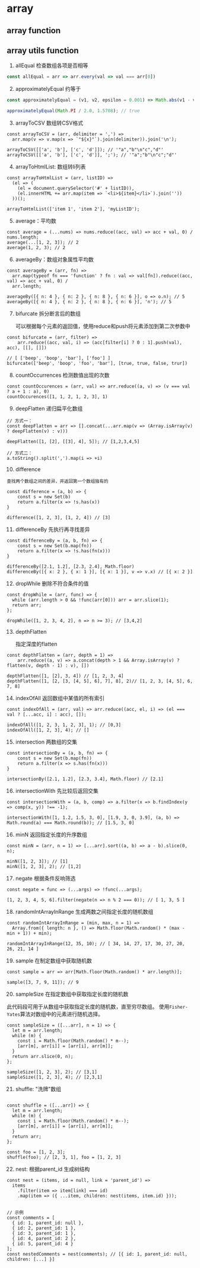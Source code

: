 # array

## array function



## array utils function

1. allEqual 检查数组各项是否相等

```javascript
const allEqual = arr => arr.every(val => val === arr[0])
```
2. approximatelyEqual 约等于

```javascript
const approximatelyEqual = (v1, v2, epsilon = 0.001) => Math.abs(v1 - v2) < epsilon;

approximatelyEqual(Math.PI / 2.0, 1.5708); // true
```



3. arrayToCSV 数组转CSV格式

```
const arrayToCSV = (arr, delimiter = ',') =>
  arr.map(v => v.map(x => `"${x}"`).join(delimiter)).join('\n');
  
arrayToCSV([['a', 'b'], ['c', 'd']]); // '"a","b"\n"c","d"'
arrayToCSV([['a', 'b'], ['c', 'd']], ';'); // '"a";"b"\n"c";"d"'
```



4. arrayToHtmlList: 数组转li列表
```
const arrayToHtmlList = (arr, listID) =>
  (el => (
    (el = document.querySelector('#' + listID)),
    (el.innerHTML += arr.map(item => `<li>${item}</li>`).join(''))
  ))();
  
arrayToHtmlList(['item 1', 'item 2'], 'myListID');
```



5. average：平均数

```
const average = (...nums) => nums.reduce((acc, val) => acc + val, 0) / nums.length;
average(...[1, 2, 3]); // 2
average(1, 2, 3); // 2
```



6. averageBy：数组对象属性平均数

```
const averageBy = (arr, fn) =>
  arr.map(typeof fn === 'function' ? fn : val => val[fn]).reduce((acc, val) => acc + val, 0) /
  arr.length;
  
averageBy([{ n: 4 }, { n: 2 }, { n: 8 }, { n: 6 }], o => o.n); // 5
averageBy([{ n: 4 }, { n: 2 }, { n: 8 }, { n: 6 }], 'n'); // 5
```



7. bifurcate 拆分断言后的数组

   可以根据每个元素的返回值，使用reduce和push将元素添加到第二次参数中

```
const bifurcate = (arr, filter) => 
	arr.reduce((acc, val, i) => (acc[filter[i] ? 0 : 1].push(val), acc), [[], []])
	
// [ ['beep', 'boop', 'bar'], ['foo'] ]
bifurcate(['beep', 'boop', 'foo', 'bar'], [true, true, false, trur])
```



8. countOccurrences 检测数值出现的次数

```
const countOccurences = (arr, val) => arr.reduce((a, v) => (v === val ? a + 1 : a), 0)
countOccurences([1, 1, 2, 1, 2, 3], 1)
```



9. deepFlatten 递归扁平化数组

```
// 方式一：
const deepFlatten = arr => [].concat(...arr.map(v => (Array.isArray(v) ? deepFlatten(v) : v)))

deepFlatten([1, [2], [[3], 4], 5]); // [1,2,3,4,5]

// 方式二：
a.toString().split(',').map(i => +i)	
```



10.  difference 

    查找两个数组之间的差异，并返回第一个数组独有的

```
const difference = (a, b) => {
	const s = new Set(b)
	return a.filter(x => !s.has(x))
}

difference([1, 2, 3], [1, 2, 4]) // [3]
```



11. differenceBy 先执行再寻找差异

```
const differenceBy = (a, b, fn) => {
	const s = new Set(b.map(fn))
	return a.filter(x => !s.has(fn(x)))
}

differenceBy([2.1, 1.2], [2.3, 2.4], Math.floor)
differenceBy([{ x: 2 }, { x: 1 }], [{ x: 1 }], v => v.x) // [{ x: 2 }]
```



12. dropWhile 删除不符合条件的值

```
const dropWhile = (arr, func) => {
  while (arr.length > 0 && !func(arr[0])) arr = arr.slice(1);
  return arr;
};

dropWhile([1, 2, 3, 4, 2], n => n >= 3); // [3,4,2]
```



13. depthFlatten

    指定深度的flatten

```
const depthFlatten = (arr, depth = 1) =>
	arr.reduce((a, v) => a.concat(depth > 1 && Array.isArray(v) ? flatten(v, depth - 1) : v), [])
	
depthFlatten([1, [2], 3, 4]) // [1, 2, 3, 4]
depthFlatten([1, [2, [3, [4, 5], 6], 7], 8], 2)// [1, 2, 3, [4, 5], 6, 7, 8]
```



14. indexOfAll 返回数组中某值的所有索引

```
const indexOfAll = (arr, val) => arr.reduce((acc, el, i) => (el === val ? [...acc, i] : acc), []);

indexOfAll([1, 2, 3, 1, 2, 3], 1); // [0,3]
indexOfAll([1, 2, 3], 4); // []
```



15. intersection 两数组的交集

```
const intersectionBy = (a, b, fn) => {
	const s = new Set(b.map(fn))
	return a.filter(x => s.has(fn(x)))
}

intersectionBy([2.1, 1.2], [2.3, 3.4], Math.floor) // [2.1]
```



16. intersectionWith 先比较后返回交集

```
const intersectionWith = (a, b, comp) => a.filter(x => b.findIndex(y => comp(x, y)) !== -1);

intersectionWith([1, 1.2, 1.5, 3, 0], [1.9, 3, 0, 3.9], (a, b) => Math.round(a) === Math.round(b)); // [1.5, 3, 0]
```



16. minN 返回指定长度的升序数组

```
const minN = (arr, n = 1) => [...arr].sort((a, b) => a - b).slice(0, n);

minN([1, 2, 3]); // [1]
minN([1, 2, 3], 2); // [1,2]
```



17. negate 根据条件反响筛选

```
const negate = func => (...args) => !func(...args);

[1, 2, 3, 4, 5, 6].filter(negate(n => n % 2 === 0)); // [ 1, 3, 5 ]
```



18. randomIntArrayInRange 生成两数之间指定长度的随机数组

```
const randomIntArrayInRange = (min, max, n = 1) =>
  Array.from({ length: n }, () => Math.floor(Math.random() * (max - min + 1)) + min);
  
randomIntArrayInRange(12, 35, 10); // [ 34, 14, 27, 17, 30, 27, 20, 26, 21, 14 ]
```



19. sample 在制定数组中获取随机数

```
const sample = arr => arr[Math.floor(Math.random() * arr.length)];

sample([3, 7, 9, 11]); // 9
```



20. sampleSize 在指定数组中获取指定长度的随机数

此代码段可用于从数组中获取指定长度的随机数，直至穷尽数组。 使用`Fisher-Yates`算法对数组中的元素进行随机选择。

```
const sampleSize = ([...arr], n = 1) => {
  let m = arr.length;
  while (m) {
    const i = Math.floor(Math.random() * m--);
    [arr[m], arr[i]] = [arr[i], arr[m]];
  }
  return arr.slice(0, n);
};

sampleSize([1, 2, 3], 2); // [3,1]
sampleSize([1, 2, 3], 4); // [2,3,1]
```



21. shuffle: "洗牌"数组

```

const shuffle = ([...arr]) => {
  let m = arr.length;
  while (m) {
    const i = Math.floor(Math.random() * m--);
    [arr[m], arr[i]] = [arr[i], arr[m]];
  }
  return arr;
};

const foo = [1, 2, 3];
shuffle(foo); // [2, 3, 1], foo = [1, 2, 3]
```



22. nest: 根据parent_id 生成树结构

```
const nest = (items, id = null, link = 'parent_id') =>
  items
    .filter(item => item[link] === id)
    .map(item => ({ ...item, children: nest(items, item.id) }));


// 示例
const comments = [
  { id: 1, parent_id: null },
  { id: 2, parent_id: 1 },
  { id: 3, parent_id: 1 },
  { id: 4, parent_id: 2 },
  { id: 5, parent_id: 4 }
];
const nestedComments = nest(comments); // [{ id: 1, parent_id: null, children: [...] }]
```

